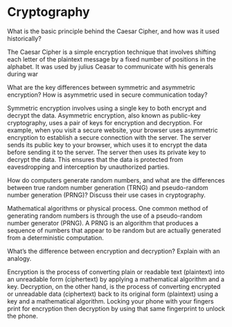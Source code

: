 
# Cryptography

What is the basic principle behind the Caesar Cipher, and how was it used historically?

The Caesar Cipher is a simple encryption technique that involves shifting each letter of the plaintext message by a fixed number of positions in the alphabet.
It was used by julius Ceasar to communicate with his generals during war

What are the key differences between symmetric and asymmetric encryption? How is asymmetric used in secure communication today?

Symmetric encryption involves using a single key to both encrypt and decrypt the data.
Asymmetric encryption, also known as public-key cryptography, uses a pair of keys for encryption and decryption.
 For example, when you visit a secure website, your browser uses asymmetric encryption to establish a secure connection with the server. The server sends its public key to your browser, which uses it to encrypt the data before sending it to the server. The server then uses its private key to decrypt the data. This ensures that the data is protected from eavesdropping and interception by unauthorized parties.

How do computers generate random numbers, and what are the differences between true random number generation (TRNG) and pseudo-random number generation (PRNG)? Discuss their use cases in cryptography.

Mathematical algorithms or physical process. One common method of generating random numbers is through the use of a pseudo-random number generator (PRNG). A PRNG is an algorithm that produces a sequence of numbers that appear to be random but are actually generated from a deterministic computation.

What’s the difference between encryption and decryption? Explain with an analogy.

Encryption is the process of converting plain or readable text (plaintext) into an unreadable form (ciphertext) by applying a mathematical algorithm and a key. Decryption, on the other hand, is the process of converting encrypted or unreadable data (ciphertext) back to its original form (plaintext) using a key and a mathematical algorithm.
Locking your phone with your fingers print for encryption then decryption by using that same fingerprint to unlock the phone. 
